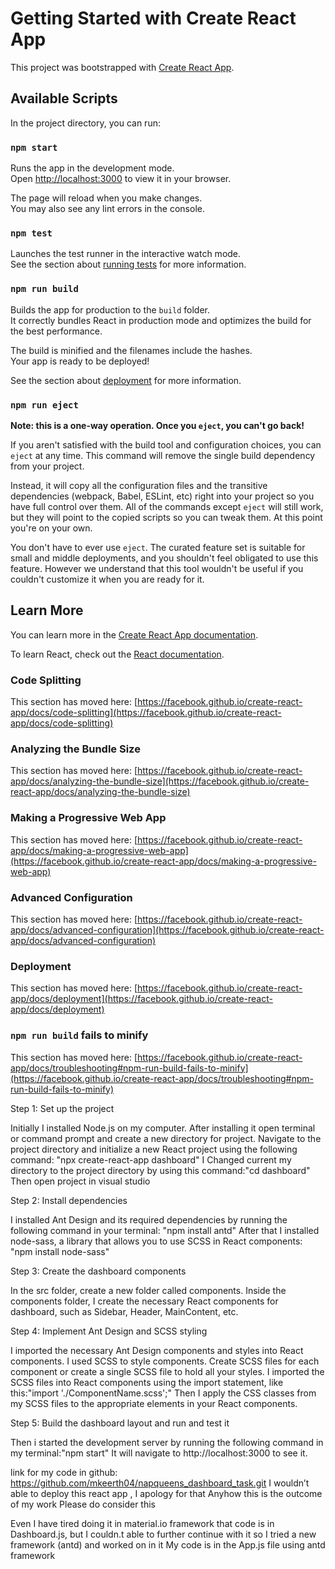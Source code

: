 # Getting Started with Create React App

This project was bootstrapped with [Create React App](https://github.com/facebook/create-react-app).

## Available Scripts

In the project directory, you can run:

### `npm start`

Runs the app in the development mode.\
Open [http://localhost:3000](http://localhost:3000) to view it in your browser.

The page will reload when you make changes.\
You may also see any lint errors in the console.

### `npm test`

Launches the test runner in the interactive watch mode.\
See the section about [running tests](https://facebook.github.io/create-react-app/docs/running-tests) for more information.

### `npm run build`

Builds the app for production to the `build` folder.\
It correctly bundles React in production mode and optimizes the build for the best performance.

The build is minified and the filenames include the hashes.\
Your app is ready to be deployed!

See the section about [deployment](https://facebook.github.io/create-react-app/docs/deployment) for more information.

### `npm run eject`

**Note: this is a one-way operation. Once you `eject`, you can't go back!**

If you aren't satisfied with the build tool and configuration choices, you can `eject` at any time. This command will remove the single build dependency from your project.

Instead, it will copy all the configuration files and the transitive dependencies (webpack, Babel, ESLint, etc) right into your project so you have full control over them. All of the commands except `eject` will still work, but they will point to the copied scripts so you can tweak them. At this point you're on your own.

You don't have to ever use `eject`. The curated feature set is suitable for small and middle deployments, and you shouldn't feel obligated to use this feature. However we understand that this tool wouldn't be useful if you couldn't customize it when you are ready for it.

## Learn More

You can learn more in the [Create React App documentation](https://facebook.github.io/create-react-app/docs/getting-started).

To learn React, check out the [React documentation](https://reactjs.org/).

### Code Splitting

This section has moved here: [https://facebook.github.io/create-react-app/docs/code-splitting](https://facebook.github.io/create-react-app/docs/code-splitting)

### Analyzing the Bundle Size

This section has moved here: [https://facebook.github.io/create-react-app/docs/analyzing-the-bundle-size](https://facebook.github.io/create-react-app/docs/analyzing-the-bundle-size)

### Making a Progressive Web App

This section has moved here: [https://facebook.github.io/create-react-app/docs/making-a-progressive-web-app](https://facebook.github.io/create-react-app/docs/making-a-progressive-web-app)

### Advanced Configuration

This section has moved here: [https://facebook.github.io/create-react-app/docs/advanced-configuration](https://facebook.github.io/create-react-app/docs/advanced-configuration)

### Deployment

This section has moved here: [https://facebook.github.io/create-react-app/docs/deployment](https://facebook.github.io/create-react-app/docs/deployment)

### `npm run build` fails to minify

This section has moved here: [https://facebook.github.io/create-react-app/docs/troubleshooting#npm-run-build-fails-to-minify](https://facebook.github.io/create-react-app/docs/troubleshooting#npm-run-build-fails-to-minify)

Step 1: Set up the project

Initially I installed Node.js on my computer.
After installing it open terminal or command prompt and create a new directory for project.
Navigate to the project directory and initialize a new React project using the following command:
"npx create-react-app dashboard"
I Changed current my directory to the project directory by using this command:"cd dashboard"
Then open project in visual studio

Step 2: Install dependencies

I installed Ant Design and its required dependencies by running the following command in your terminal:
"npm install antd"
After that I installed node-sass, a library that allows you to use SCSS in React components:
"npm install node-sass"

Step 3: Create the dashboard components

In the src folder, create a new folder called components.
Inside the components folder, I create the necessary React components for dashboard, such as Sidebar, Header, MainContent, etc.

Step 4: Implement Ant Design and SCSS styling

I imported the necessary Ant Design components and styles into React components.
I used SCSS to style components. Create SCSS files for each component or create a single SCSS file to hold all your styles.
I imported the SCSS files into React components using the import statement, like this:"import './ComponentName.scss';"
Then I apply the CSS classes from my SCSS files to the appropriate elements in your React components.

Step 5: Build the dashboard layout and run and test it

Then i started the development server by running the following command in my terminal:"npm start"
It will navigate to http://localhost:3000 to see it.

link for my code in github: https://github.com/mkeerth04/napqueens_dashboard_task.git
I wouldn’t able to deploy this react app , I apology for that
Anyhow this is the outcome of my work
Please do consider this

Even I have tired doing it in material.io framework that code is in Dashboard.js, but I couldn.t able to further continue with it so I tried a new framework (antd) and worked on in it 
My code is in the App.js file using antd framework
 

